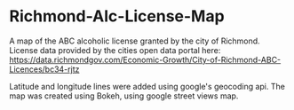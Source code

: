 # Richmond-Alc-License-Map
A map of the ABC alcoholic license granted by the city of Richmond.
License data provided by the cities open data portal here: https://data.richmondgov.com/Economic-Growth/City-of-Richmond-ABC-Licences/bc34-rjtz

Latitude and longitude lines were added using google's geocoding api.
The map was created using Bokeh, using google street views map.

